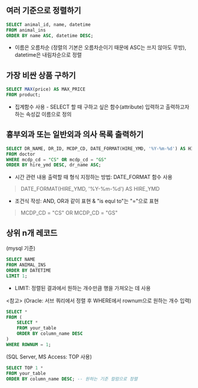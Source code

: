 ## 여러 기준으로 정렬하기

```sql
SELECT animal_id, name, datetime
FROM animal_ins
ORDER BY name ASC, datetime DESC;
```
- 이름은 오름차순 (정렬의 기본은 오름차순이기 때문에 ASC는 쓰지 않아도 무방), datetime은 내림차순으로 정렬


## 가장 비싼 상품 구하기

```sql
SELECT MAX(price) AS MAX_PRICE
FROM product;
```
- 집계함수 사용 - SELECT 할 때 구하고 싶은 함수(attribute) 입력하고 출력하고자 하는 속성값 이름으로 정의

## 흉부외과 또는 일반외과 의사 목록 출력하기

```sql
SELECT DR_NAME, DR_ID, MCDP_CD, DATE_FORMAT(HIRE_YMD, '%Y-%m-%d') AS HIRE_YMD
FROM doctor
WHERE mcdp_cd = "CS" OR mcdp_cd = "GS"
ORDER BY hire_ymd DESC, dr_name ASC;
```

- 시간 관련 내용 출력할 때 형식 지정하는 방법: DATE_FORMAT 함수 사용
> DATE_FORMAT(HIRE_YMD, '%Y-%m-%d') AS HIRE_YMD

- 조건식 작성: AND, OR과 같이 표현 & "is equl to"는 "="으로 표현
> MCDP_CD = "CS" OR MCDP_CD = "GS"

## 상위 n개 레코드
(mysql 기준)

```sql
SELECT NAME
FROM ANIMAL_INS
ORDER BY DATETIME
LIMIT 1;
```

- LIMIT: 정렬된 결과에서 원하는 개수만큼 행을 가져오는 데 사용

<참고>
(Oracle: 서브 쿼리에서 정렬 후 WHERE에서 rownum으로 원하는 개수 입력)
```sql
SELECT *
FROM (
    SELECT *
    FROM your_table
    ORDER BY column_name DESC
)
WHERE ROWNUM = 1;
```

(SQL Server, MS Access: TOP 사용)
```sql
SELECT TOP 1 *
FROM your_table
ORDER BY column_name DESC; -- 원하는 기준 컬럼으로 정렬
```

